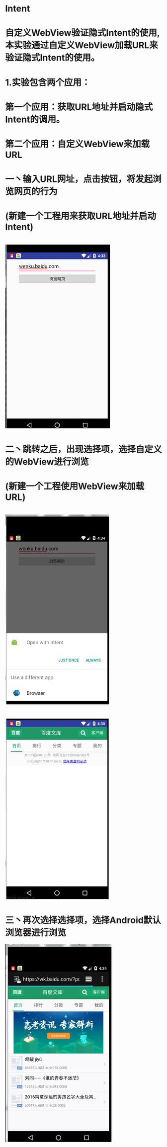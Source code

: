 # Intent
自定义WebView验证隐式Intent的使用,本实验通过自定义WebView加载URL来验证隐式Intent的使用。
=====
1.实验包含两个应用：
=====
第一个应用：获取URL地址并启动隐式Intent的调用。
=====
第二个应用：自定义WebView来加载URL
=====
一丶输入URL网址，点击按钮，将发起浏览网页的行为
=====
(新建一个工程用来获取URL地址并启动Intent)
=====
![Alt text](https://github.com/linylx/Intent/blob/master/img/1.png)
=====
二丶跳转之后，出现选择项，选择自定义的WebView进行浏览
=====
(新建一个工程使用WebView来加载URL)
=====
![Alt text](https://github.com/linylx/Intent/blob/master/img/2.png)
=====
![Alt text](https://github.com/linylx/Intent/blob/master/img/3.png)
=====
三丶再次选择选择项，选择Android默认浏览器进行浏览
=====
![Alt text](https://github.com/linylx/Intent/blob/master/img/4.png)
